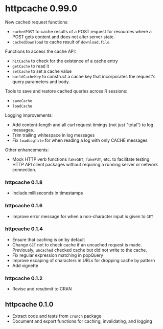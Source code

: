 # httpcache 0.99.0

New cached request functions:

* `cachedPOST` to cache results of a POST request for resources where a POST gets content and does not alter server state.
* `cachedDownload` to cache result of `download.file`.

Functions to access the cache API:

* `hitCache` to check for the existence of a cache entry
* `getCache` to read it
* `setCache` to set a cache value
* `buildCacheKey` to construct a cache key that incorporates the request's query parameters and body.

Tools to save and restore cached queries across R sessions:

* `saveCache`
* `loadCache`

Logging improvements:

* Add content-length and all curl request timings (not just "total") to log messages.
* Trim trailing whitespace in log messages
* Fix `loadLogfile` for when reading a log with only CACHE messages

Other enhancements:

* Mock HTTP verb functions `fakeGET`, `fakePUT`, etc. to facilitate testing HTTP API client packages without requiring a running server or network connection.

### httpcache 0.1.8
* Include milliseconds in timestamps

### httpcache 0.1.6
* Improve error message for when a non-character input is given to `GET`

### httpcache 0.1.4

* Ensure that caching is on by default
* Change `GET` not to check cache if an uncached request is made. Previously, `uncached` checked cache but did not write to the cache.
* Fix regular expression matching in popQuery
* Improve escaping of characters in URLs for dropping cache by pattern
* Add vignette

### httpcache 0.1.2

* Revise and resubmit to CRAN

## httpcache 0.1.0

* Extract code and tests from `crunch` package
* Document and export functions for caching, invalidating, and logging
